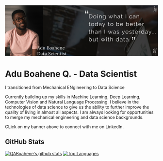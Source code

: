 [![Header](https://github.com/QABoahene/QABoahene/blob/main/images/27592417-2E15-4C9F-88A3-15A7E928CC31.PNG)](https://www.linkedin.com/in/adu-boahene-quarshie-26945a42/)

# Adu Boahene Q. - Data Scientist
I transitioned from Mechanical ENgineering to Data Science

Currently building up my skills in Machine Learning, Deep Learning, Computer Vision and Natural Language Processing.
I believe in the technologies of data science to give us the ability to further improve the quality of living in almost all aspects. I am always looking for opportunities to merge my mechanical engineering and data science backgrounds.

CLick on my banner above to connect with me on LinkedIn.

## GitHub Stats
[![QABoahene's github stats](https://github-readme-stats.vercel.app/api?username=qaboahene)](https://github.com/qaboahene/github-readme-stats)
[![Top Languages](https://github-readme-stats.vercel.app/api/top-langs/?username=qaboahene)](https://github.com/qaboahene/github-readme-stats)
